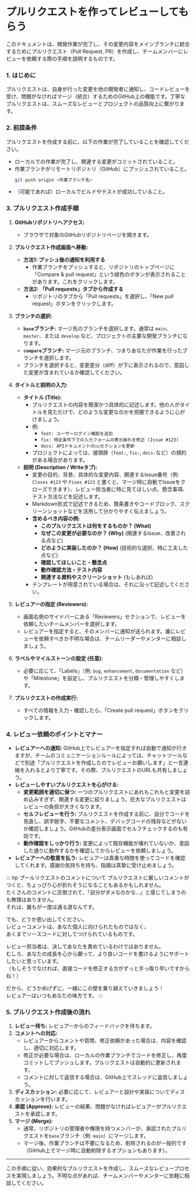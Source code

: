 # プルリクエストを作ってレビューしてもらう

このドキュメントは、開発作業が完了し、その変更内容をメインブランチに統合するためにプルリクエスト（Pull Request, PR）を作成し、チームメンバーにレビューを依頼する際の手順を説明するものです。

### 1. はじめに

プルリクエストは、自身が行った変更を他の開発者に通知し、コードレビューを受け、問題がなければマージ（統合）するためのGitHub上の機能です。丁寧なプルリクエストは、スムーズなレビューとプロジェクトの品質向上に繋がります。

### 2. 前提条件

プルリクエストを作成する前に、以下の作業が完了していることを確認してください。

* ローカルでの作業が完了し、関連する変更がコミットされていること。
* 作業ブランチがリモートリポジトリ（GitHub）にプッシュされていること。
    ```bash
    git push origin <作業ブランチ名>
    ```
* （可能であれば）ローカルでビルドやテストが成功していること。

### 3. プルリクエスト作成手順

1.  **GitHubリポジトリへアクセス:**
    * ブラウザで対象のGitHubリポジトリページを開きます。

2.  **プルリクエスト作成画面へ移動:**
    * **方法1: プッシュ後の通知を利用する**
        * 作業ブランチをプッシュすると、リポジトリのトップページに「Compare & pull request」という緑色のボタンが表示されることがあります。これをクリックします。
    * **方法2: 「Pull requests」タブから作成する**
        * リポジトリのタブから「Pull requests」を選択し、「New pull request」ボタンをクリックします。

3.  **ブランチの選択:**
    * **`base`ブランチ:** マージ先のブランチを選択します。通常は `main`、`master`、または `develop` など、プロジェクトの主要な開発ブランチになります。
    * **`compare`ブランチ:** マージ元のブランチ、つまりあなたが作業を行ったブランチを選択します。
    * ブランチを選択すると、変更差分（diff）が下に表示されるので、意図した変更が含まれているか確認してください。

4.  **タイトルと説明の入力:**
    * **タイトル (Title):**
        * プルリクエストの内容を簡潔かつ具体的に記述します。他の人がタイトルを見ただけで、どのような変更なのかを把握できるように心がけましょう。
        * 例:
            * `feat: ユーザーログイン機能を追加`
            * `fix: 特定条件下での入力フォームの表示崩れを修正 (Issue #123)`
            * `docs: APIドキュメントの○○セクションを更新`
        * プロジェクトによっては、接頭辞（`feat:`, `fix:`, `docs:`など）の規約がある場合があります。
    * **説明 (Description / Writeタブ):**
        * 変更の目的、背景、具体的な変更内容、関連するIssue番号（例: `Closes #123` や `Fixes #123` と書くと、マージ時に自動でIssueをクローズできます）、レビュー担当者に特に見てほしい点、懸念事項、テスト方法などを記述します。
        * Markdown形式で記述できるため、箇条書きやコードブロック、スクリーンショットなどを活用して分かりやすく伝えましょう。
        * **含めるべき内容の例:**
            * **このプルリクエストは何をするものか？ (What)**
            * **なぜこの変更が必要なのか？ (Why)** (関連するIssue、改善される点など)
            * **どのように実装したのか？ (How)** (技術的な選択、特に工夫した点など)
            * **確認してほしいこと・懸念点**
            * **動作確認方法・テスト内容**
            * **関連する資料やスクリーンショット** (もしあれば)
        * テンプレートが用意されている場合は、それに沿って記述してください。

5.  **レビュアーの指定 (Reviewers):**
    * 画面右側のサイドバーにある「Reviewers」セクションで、レビューを依頼したいチームメンバーを選択します。
    * レビュアーを指定すると、そのメンバーに通知が送られます。誰にレビューを依頼すべきか不明な場合は、チームリーダーやメンターに相談しましょう。

6.  **ラベルやマイルストーンの設定 (任意):**
    * 必要に応じて、「Labels」（例: `bug`, `enhancement`, `documentation` など）や「Milestone」を設定し、プルリクエストを分類・管理しやすくします。

7.  **プルリクエストの作成実行:**
    * すべての情報を入力・確認したら、「Create pull request」ボタンをクリックします。

### 4. レビュー依頼のポイントとマナー

* **レビュアーへの通知:** GitHub上でレビュアーを指定すれば自動で通知が行きますが、チームのコミュニケーションルールによっては、チャットツールなどで別途「プルリクエストを作成したのでレビューお願いします」と一言連絡を入れるとより丁寧です。その際、プルリクエストのURLも共有しましょう。
* **レビューしやすいプルリクエストを心がける:**
    * **変更範囲を適切に保つ:** 一つのプルリクエストにあれもこれもと変更を詰め込みすぎず、関連する変更に絞りましょう。巨大なプルリクエストはレビューの負担が大きくなります。
    * **セルフレビューを行う:** プルリクエストを作成する前に、自分でコードを見直し、誤字脱字、不要なコメント、デバッグコードの残存などがないか確認しましょう。GitHubの差分表示画面でセルフチェックするのも有効です。
    * **動作確認をしっかり行う:** 変更によって既存機能が壊れていないか、意図した通りに動作するかを確認してからレビューを依頼しましょう。
* **レビュアーへの敬意を払う:** レビュアーは貴重な時間を使ってコードを確認してくれます。感謝の気持ちを持ち、指摘は真摯に受け止めましょう。

::: tip プールリクエストのコメントについて
プルリクエストに厳しいコメントがつくと、ちょっぴり心が折れそうになることもあるかもしれません。  
たくさんのコメントに圧倒されて、「自分がダメなのかな…」と感じてしまうのも無理はありません。  
それは、誰もが一度は通る道なんです。  

でも、どうか思い出してください。  
レビューコメントは、あなた個人に向けられたものではなく、  
あくまでソースコードに対してつけられているものです。  

レビュー担当者は、決してあなたを責めているわけではありません。  
むしろ、あなたの成長を心から願って、より良いコードを書けるようにサポートしたいと思っています。  
（もしそうでなければ、直接コードを修正する方がずっと手っ取り早いですからね！）
  
だから、どうかめげずに、一緒にこの壁を乗り越えていきましょう！  
レビュアーはいつもあなたの味方です。
:::

### 5. プルリクエスト作成後の流れ

1.  **レビュー待ち:** レビュアーからのフィードバックを待ちます。
2.  **コメントへの対応:**
    * レビュアーからコメントや質問、修正依頼があった場合は、内容を確認し、適切に対応します。
    * 修正が必要な場合は、ローカルの作業ブランチでコードを修正し、再度コミットしてプッシュします。プルリクエストは自動的に更新されます。
    * コメントに対して返信する場合は、GitHub上でスレッドに返信しましょう。
3.  **ディスカッション:** 必要に応じて、レビュアーと設計や実装についてディスカッションを行います。
4.  **承認 (Approve):** レビューの結果、問題がなければレビュアーがプルリクエストを承認します。
5.  **マージ (Merge):**
    * 通常、リポジトリの管理者や権限を持つメンバーが、承認されたプルリクエストを`base`ブランチ（例: `main`）にマージします。
    * マージ後、作業ブランチは不要になるため、削除されるのが一般的です（GitHub上でマージ時に自動削除するオプションもあります）。

---

この手順に従い、効果的なプルリクエストを作成し、スムーズなレビュープロセスを実現しましょう。不明な点があれば、チームメンバーやメンターに気軽に相談してください。